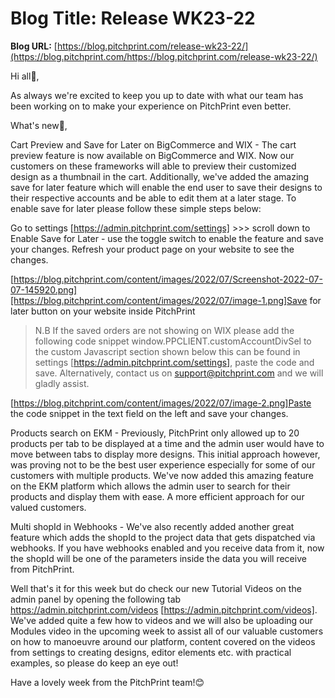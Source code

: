 # **Blog Title**: Release WK23-22

**Blog URL:** [https://blog.pitchprint.com/release-wk23-22/](https://blog.pitchprint.com/https://blog.pitchprint.com/release-wk23-22/)

Hi all👋,

As always we're excited to keep you up to date with what our team has been working on to make your experience on PitchPrint even better.

What's new🚀,

Cart Preview and Save for Later on BigCommerce and WIX - The cart preview feature is now available on BigCommerce and WIX. Now our customers
on these frameworks will able to preview their customized design as a thumbnail in the cart. Additionally, we've added the amazing save for
later feature which will enable the end user to save their designs to their respective accounts and be able to edit them at a later stage.
To enable save for later please follow these simple steps below:

Go to settings [https://admin.pitchprint.com/settings] >>> scroll down to Enable Save for Later - use the toggle switch to enable the
feature and save your changes. Refresh your product page on your website to see the changes.

[https://blog.pitchprint.com/content/images/2022/07/Screenshot-2022-07-07-145920.png][https://blog.pitchprint.com/content/images/2022/07/image-1.png]Save
for later button on your website inside PitchPrint

> N.B If the saved orders are not showing on WIX please add the following code snippet window.PPCLIENT.customAccountDivSel to the custom
> Javascript section shown below this can be found in settings [https://admin.pitchprint.com/settings], paste the code and save.
> Alternatively, contact us on support@pitchprint.com and we will gladly assist.

[https://blog.pitchprint.com/content/images/2022/07/image-2.png]Paste the code snippet in the text field on the left and save your changes.

Products search on EKM - Previously, PitchPrint only allowed up to 20 products per tab to be displayed at a time and the admin user would
have to move between tabs to display more designs. This initial approach however, was proving not to be the best user experience especially
for some of our customers with multiple products. We've now added this amazing feature on the EKM platform which allows the admin user to
search for their products and display them with ease. A more efficient approach for our valued customers.

Multi shopId in Webhooks - We've also recently added another great feature which adds the shopId to the project data that gets dispatched
via webhooks. If you have webhooks enabled and you receive data from it, now the shopId will be one of the parameters inside the data you
will receive from PitchPrint.

Well that's it for this week but do check our new Tutorial Videos on the admin panel by opening the following tab
https://admin.pitchprint.com/videos [https://admin.pitchprint.com/videos]. We've added quite a few how to videos and we will also be
uploading our Modules video in the upcoming week to assist all of our valuable customers on how to manoeuvre around our platform, content
covered on the videos from settings to creating designs, editor elements etc. with practical examples, so please do keep an eye out!

Have a lovely week from the PitchPrint team!😊

